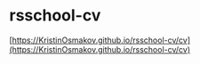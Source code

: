# rsschool-cv
[https://KristinOsmakov.github.io/rsschool-cv/cv](https://KristinOsmakov.github.io/rsschool-cv/cv)
